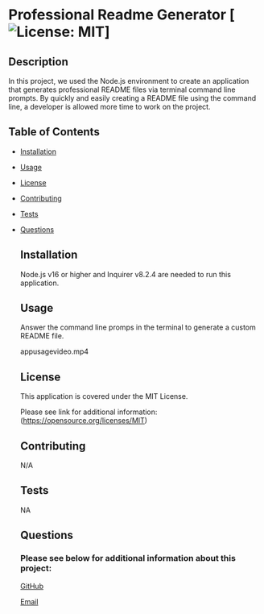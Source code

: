 # Professional Readme Generator [![License: MIT](https://img.shields.io/badge/License-MIT-yellow.svg)]
 
  ## Description

  In this project, we used the Node.js environment to create an application that generates professional README files via terminal command line prompts. By quickly and easily creating a README file using the command line, a developer is allowed more time to work on the project.



  ## Table of Contents

- [Installation](#installation)

- [Usage](#usage)

- [License](#license)

- [Contributing](#contributing)

- [Tests](#tests)

- [Questions](#questions)



  ## Installation

  Node.js v16 or higher and Inquirer v8.2.4 are needed to run this application.



  ## Usage

  Answer the command line promps in the terminal to generate a custom README file.
  
  appusagevideo.mp4

  ## License

  This application is covered under the MIT License. 

  Please see link for additional information:
  (https://opensource.org/licenses/MIT)



  ## Contributing

  N/A



  ## Tests

  NA



  ## Questions

  ### Please see below for additional information about this project:

  [GitHub](https://github.com/jjsdunc88)

  [Email](mailto:jjsduncan@gmail.com)
